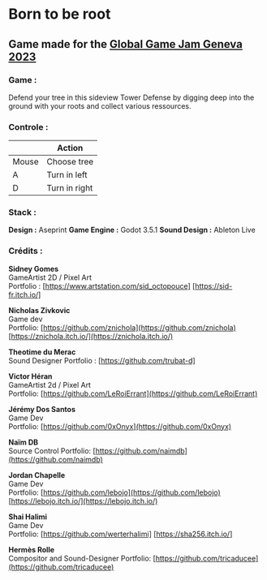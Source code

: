 # Born to be root

## Game made for the [Global Game Jam Geneva 2023](https://globalgamejam.org/2023/jam-sites/global-game-jam-geneva)

### Game :
Defend your tree in this sideview Tower Defense by digging deep into the ground with your roots and collect various ressources.  

### Controle :
|  | Action |
|--|--|
| Mouse | Choose tree |
| A | Turn in left |
| D | Turn in right |


### Stack :
**Design :** Aseprint 
**Game Engine :** Godot 3.5.1
**Sound Design :** Ableton Live

### Crédits :
**Sidney Gomes**  
GameArtist 2D / Pixel Art  
Portfolio : [https://www.artstation.com/sid_octopouce] [https://sid-fr.itch.io/]

**Nicholas Zivkovic**  
Game dev  
Portfolio: [https://github.com/znichola](https://github.com/znichola) [https://znichola.itch.io/](https://znichola.itch.io/)

**Theotime du Merac**  
Sound Designer
Portfolio : [https://github.com/trubat-d]

**Victor Héran**  
GameArtist 2d / Pixel Art  
Portfolio: [https://github.com/LeRoiErrant](https://github.com/LeRoiErrant)

**Jérémy Dos Santos**  
Game Dev  
Portfolio: [https://github.com/0xOnyx](https://github.com/0xOnyx)

**Naïm DB**  
Source Control
Portfolio: [https://github.com/naimdb](https://github.com/naimdb)

**Jordan Chapelle**  
Game Dev  
Portfolio:  [https://github.com/lebojo](https://github.com/lebojo)  [https://lebojo.itch.io/](https://lebojo.itch.io/)

**Shai Halimi**  
Game Dev  
Portfolio: [https://github.com/werterhalimi] [https://sha256.itch.io/]

**Hermès Rolle**  
Compositor and Sound-Designer
Portfolio: [https://github.com/tricaducee](https://github.com/tricaducee)
